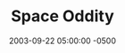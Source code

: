 ---
_schema: default
title: Space Oddity
link: https://www.geocaching.com/geocache/GCG551
owner: bradladora
date: 2003-09-22 05:00:00 -0500
log_type: Found it
display_coords: N 41° 27.018' W 075° 07.558'
latitude: '41.056270'
longitude: '-75.125966'
first_stage: false
bogus: false
zhanna_log:  >-
  Hi there!


  I was beginning to think I’d never get to this cache, but today’s little trip provided the perfect opportunity. After a fun First Find at the nearby Blooming Grove Hiking Trail cache, we had some time to try this one as well. The hike in was very enjoyable, especially because of the lack of bugs. We crossed the stream on a fallen tree (this is happening frequently of late, and our skills are improving!). Being the gentleman and master geocacher that he is, Rich kept a good distance away as I approached the site and looked for the cache so as not to influence my search. Heavy tree cover made reception very spotty but once in the right area I found the cache without too much trouble; unfortunately, the container was exposed. (I’m glad I got to it before the deer hunters begin to frequent the area.) The cache was in great shape otherwise. There are some nice treats inside! I took a Worthington State Forest map because I couldn’t remember whether I had one in my collection. I left a neat Ocean City keychain. We then concealed the cache as it had originally been hidden when Rich found it back in May. We took a slow walk back to the car and then located a nearby benchmark before calling it a morning. I have yet to visit the Space Oddity, but we have plans to return to the area soon. Thanks for a satisfying challenge and a very well done traditional geocache hunt!


  Zhanna
rich_log:  >-
  _(Logged on May 23, 2003)_

  Howdy, BL! Arrived on the scene around 9:20am. GPS reception was very spotty and relying on a good measure of that “GeoCacher’s intuition” I walked right up to the spot, spied some disturbances in the surrounding leaf litter, and quickly pulled out the cache. No need for hints. It was in good condition and hidden very well, just as you described. I spent quite a bit of time playing with the items inside, signing the logbook, making trades, and taking photos. I took the fascinating fossil rock so I could study it more carefully at home (I will pass it along at another cache so others can examine it, too) and left two of my Geocaching magnets, a Wet Towel, and an assortment of State park guides. I’d describe the area as soggy and damp but not especially wet or buggy, with bright green moss growing everywhere. It was cloudy and calm this morning, and the woods were extremely quiet. I liked the stream very much and walked a good length of it on my way back to the car. After returning the cache to its hiding place I was getting ready to leave when I heard the sound of twigs snapping underfoot and noted the approach of two unmistakable GeoCachers. Turns out it was none other than The Wolfpak. It was really nice to finally meet these avid cachers and fellow Mid-Valley residents. Thanks for a fun time. I’ve been to the “Space Oddity” many years ago. ~Rich in NEPA~
post_id: 2147
image_gallery_zh: gallery3
image_gallery_r: gallery4
---